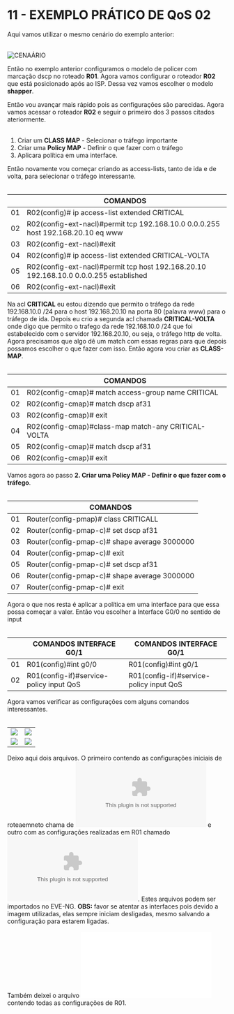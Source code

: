 # 11 - EXEMPLO PRÁTICO DE QoS 02
 
Aqui vamos utilizar o mesmo cenário do exemplo anterior: <br></br>

![CENAÁRIO](Imagens/01-cenario.png)

Então no exemplo anterior configuramos o modelo de policer com marcação dscp no roteado **R01**. Agora vamos configurar o roteador **R02** que está posicionado após ao ISP. Dessa vez vamos escolher o modelo **shapper**. 

Então vou avançar mais rápido pois as configurações são parecidas. Agora vamos acessar o roteador **R02** e seguir o primeiro dos 3 passos citados ateriormente. <br></br>
1. Criar um **CLASS MAP** - Selecionar o tráfego importante
2. Criar uma **Policy MAP** - Definir o que fazer com o tráfego
3. Aplicara política em uma interface.

Então novamente vou começar criando as access-lists, tanto de ida e de volta,  para selecionar o tráfego interessante. <br></br>

|      |  COMANDOS                                                                             |
| :--: | ------------------------------------------------------------------------------------- | 
| 01   | R02(config)# ip access-list extended CRITICAL                                         |
| 02   | R02(config-ext-nacl)#permit tcp 192.168.10.0 0.0.0.255 host 192.168.20.10 eq www      |
| 03   | R02(config-ext-nacl)#exit                                                                      |
| 04   | R02(config)# ip access-list extended CRITICAL-VOLTA                                   |
| 05   | R02(config-ext-nacl)#permit tcp host 192.168.20.10 192.168.10.0 0.0.0.255 established |
| 06   | R02(config-ext-nacl)#exit                                                                      |

Na acl **CRITICAL** eu estou dizendo que permito o tráfego da rede 192.168.10.0 /24 para o host 192.168.20.10 na porta 80 (palavra www) para o tráfego de ida. Depois eu crio a segunda acl chamada **CRITICAL-VOLTA** onde digo que permito o trafego da rede 192.168.10.0 /24 que foi estabelecido com o servidor 192.168.20.10, ou seja, o tráfego http de volta. Agora precisamos que algo dê um match com essas regras para que depois possamos escolher o que fazer com isso. Então agora vou criar as **CLASS-MAP**. <br></br>

|      |  COMANDOS                                                                        |
| :--: | -------------------------------------------------------------------------------- | 
| 01   | R02(config-cmap)# match access-group name CRITICAL                               |
| 02   | R02(config-cmap)# match dscp af31                                                |
| 03   | R02(config-cmap)# exit                                                           |
| 04   | R02(config-cmap)#class-map match-any CRITICAL-VOLTA                              |
| 05   | R02(config-cmap)# match dscp af31                                                |
| 06   | R02(config-cmap)# exit                                                           |

Vamos agora ao passo **2. Criar uma **Policy MAP** - Definir o que fazer com o tráfego**. <br></br>

|      |  COMANDOS                                                                        |
| :--: | -------------------------------------------------------------------------------- | 
| 01   | Router(config-pmap)# class CRITICALL                                             |
| 02   | Router(config-pmap-c)#  set dscp af31                                            |
| 03   | Router(config-pmap-c)#  shape average 3000000                                    |
| 04   | Router(config-pmap-c)# exit                                                      |
| 05   | Router(config-pmap-c)#  set dscp af31                                            |
| 06   | Router(config-pmap-c)#  shape average 3000000                                    |
| 07   | Router(config-pmap-c)# exit                                                      |


Agora o que nos resta é aplicar a política em uma interface para que essa possa começar a valer. Então vou escolher a Interface G0/0 no sentido de input <br></br>

|      |  COMANDOS  INTERFACE G0/1                |  COMANDOS  INTERFACE G0/1                 |
| :--: | ---------------------------------------- | ----------------------------------------- |
| 01   | R01(config)#int g0/0                     | R01(config)#int g0/1                      |
| 02   | R01(config-if)#service-policy input QoS  | R01(config-if)#service-policy input QoS   |

Agora vamos verificar as configurações com alguns comandos interessantes. <br></br>

<table>
    <tr >
        <td width="50%"> <img src="Imagens/02-class_maps.png"></img> </td>
        <td width="50%"> <img src="Imagens/03-policy_maps.png"></img> </td>
    </tr>
    <tr >    
        <td width="50%"> <img src="Imagens/04-policy_maps_interface.png"></img> </td>
        <td width="50%"> <img src="Imagens/05-policy_maps_interface.png"></img> </td>
    </tr>
</table>


Deixo aqui dois arquivos. O primeiro contendo as configurações iniciais de roteaemneto chama de ![01-QoS(Zerado).zip](Arquivos/01-QoS(Zerado).zip) e outro com as configurações realizadas em R01 chamado ![02-QoS_(R02).zip](Arquivos/02-QoS_(R02).zip). Estes arquivos podem ser importados no EVE-NG. **OBS:** favor se atentar as interfaces pois devido a imagem utilizadas, elas sempre iniciam desligadas, mesmo salvando a configuração para estarem ligadas. <br></br>
Também deixei o arquivo ![R02.txt](Arquivos/R02.txt) contendo todas as configurações de R01. <br></br>
